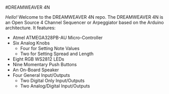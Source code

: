#DREAMWEAVER 4N

*Hello!*  Welcome to the DREAMWEAVER 4N repo.  The DREAMWEAVER 4N is an Open Source 4 Channel Sequencer or Arpeggiator based on the Arduino architecture.
It features:
* Atmel ATMEGA328PB-AU Micro-Controller
* Six Analog Knobs
    * Four for Setting Note Values
    * Two for Setting Spread and Length
* Eight RGB WS2812 LEDs
* Nine Momentary Push Buttons
* An On-Board Speaker
* Four General Input/Outputs
	* Two Digital Only Input/Outputs
	* Two Analog/Digital Input/Outputs

